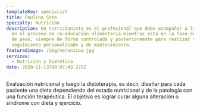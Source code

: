 ```yaml
---
templateKey: specialist
title: Paulina Soto
specialty: Nutrición
description: Un nutricionista es el profesional que debe acompañar a la persona
  en el proceso de re-educación alimentaria mientras está en la fase de ajuste
  de peso, siempre de forma controlada y posteriormente para realizar su
  seguimiento personalizado y de mantenimiento.
featuredimage: /img/veronicaa.jpg
services:
  - Nutrición y Dietética
date: 2020-11-13T00:07:43.275Z
---
```

Evaluación nutricional y luego la dietoterapia, es decir, diseñar para cada paciente una dieta dependiendo del estado nutricional y de la patología con una función terapéutica. El objetivo es lograr curar alguna alteración o síndrome con dieta y ejercicio.